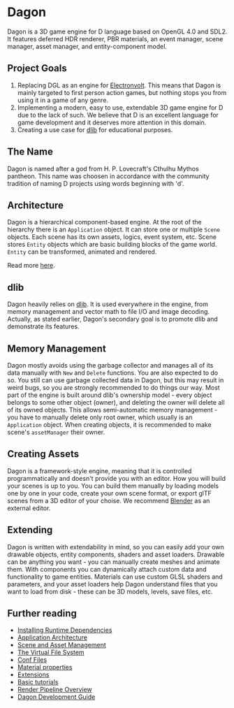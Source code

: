 # Dagon
Dagon is a 3D game engine for D language based on OpenGL 4.0 and SDL2. It features deferred HDR renderer, PBR materials, an event manager, scene manager, asset manager, and entity-component model. 

## Project Goals
1. Replacing DGL as an engine for [Electronvolt](https://github.com/gecko0307/electronvolt). This means that Dagon is mainly targeted to first person action games, but nothing stops you from using it in a game of any genre.
2. Implementing a modern, easy to use, extendable 3D game engine for D due to the lack of such. We believe that D is an excellent language for game development and it deserves more attention in this domain.
3. Creating a use case for [dlib](https://github.com/gecko0307/dlib) for educational purposes.

## The Name
Dagon is named after a god from H. P. Lovecraft's Cthulhu Mythos pantheon. This name was choosen in accordance with the community tradition of naming D projects using words beginning with 'd'.

## Architecture
Dagon is a hierarchical component-based engine. At the root of the hierarchy there is an `Application` object. It can store one or multiple `Scene` objects. Each scene has its own assets, logics, event system, etc. Scene stores `Entity` objects which are basic building blocks of the game world. `Entity` can be transformed, animated and rendered.

Read more [here](https://github.com/gecko0307/dagon/blob/master/doc/Architecture.md).

## dlib
Dagon heavily relies on [dlib](https://github.com/gecko0307/dlib). It is used everywhere in the engine, from memory management and vector math to file I/O and image decoding. Actually, as stated earlier, Dagon's secondary goal is to promote dlib and demonstrate its features.

## Memory Management
Dagon mostly avoids using the garbage collector and manages all of its data manually with `New` and `Delete` functions. You are also expected to do so. You still can use garbage collected data in Dagon, but this may result in weird bugs, so you are strongly recommended to do things our way. Most part of the engine is built around dlib's ownership model - every object belongs to some other object (owner), and deleting the owner will delete all of its owned objects. This allows semi-automatic memory management - you have to manually delete only root owner, which usually is an `Application` object. When creating objects, it is recommended to make scene's `assetManager` their owner.

## Creating Assets
Dagon is a framework-style engine, meaning that it is controlled programmatically and doesn't provide you with an editor. How you will build your scenes is up to you. You can build them manually by loading models one by one in your code, create your own scene format, or export glTF scenes from a 3D editor of your choise. We recommend [Blender](https://www.blender.org/) as an external editor.

## Extending
Dagon is written with extendability in mind, so you can easily add your own drawable objects, entity components, shaders and asset loaders. Drawable can be anything you want - you can manually create meshes and animate them. With components you can dynamically attach custom data and functionality to game entities. Materials can use custom GLSL shaders and parameters, and your asset loaders help Dagon understand files that you want to load from disk - these can be 3D models, levels, save files, etc.

## Further reading
- [Installing Runtime Dependencies](https://github.com/gecko0307/dagon/blob/master/doc/Runtime%20Dependencies.md)
- [Application Architecture](https://github.com/gecko0307/dagon/blob/master/doc/Architecture.md)
- [Scene and Asset Management](https://github.com/gecko0307/dagon/blob/master/doc/Scene%20and%20Asset%20Management.md)
- [The Virtual File System](https://github.com/gecko0307/dagon/blob/master/doc/Virtual%20File%20System.md)
- [Conf Files](https://github.com/gecko0307/dagon/blob/master/doc/Conf%20Files.md)
- [Material properties](https://github.com/gecko0307/dagon/blob/master/doc/Material.md)
- [Extensions](https://github.com/gecko0307/dagon/blob/master/doc/Extensions.md)
- [Basic tutorials](https://github.com/gecko0307/dagon/wiki/Tutorials)
- [Render Pipeline Overview](https://github.com/gecko0307/dagon/blob/master/doc/Render%20Pipeline%20Overview.md)
- [Dagon Development Guide](https://github.com/gecko0307/dagon/blob/master/doc/Development%20Guide.md)
